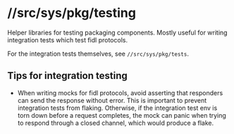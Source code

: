 # //src/sys/pkg/testing

Helper libraries for testing packaging components. Mostly useful for writing
integration tests which test fidl protocols.

For the integration tests themselves, see `//src/sys/pkg/tests`.

## Tips for integration testing

*   When writing mocks for fidl protocols, avoid asserting that responders can
    send the response without error. This is important to prevent integration
    tests from flaking. Otherwise, if the integration test env is torn down
    before a request completes, the mock can panic when trying to respond
    through a closed channel, which would produce a flake.
